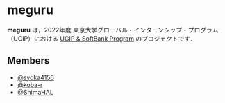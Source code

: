# meguru
__meguru__ は，2022年度 東京大学グローバル・インターンシップ・プログラム（UGIP）における [UGIP & SoftBank Program](https://www.u-tokyo.ac.jp/ja/students/special-activities/ugip_sb.html) のプロジェクトです．

## Members
- [@syoka4156](https://github.com/syoka4156)
- [@koba-r](https://github.com/koba-r)
- [@ShimaHAL](https://github.com/ShimaHAL)
